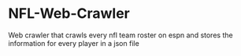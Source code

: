 # NFL-Web-Crawler
Web crawler that crawls every nfl team roster on espn and stores the information for every player in a json file